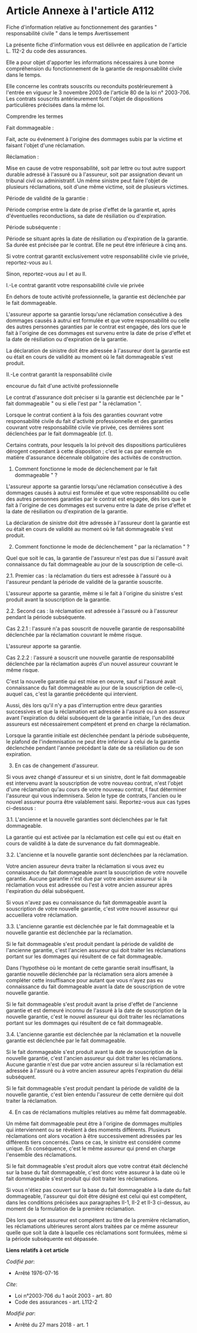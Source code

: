 # Article Annexe à l'article A112

Fiche d'information relative au fonctionnement des garanties " responsabilité civile " dans le temps Avertissement

La présente fiche d'information vous est délivrée en application de l'article L. 112-2 du code des assurances.

Elle a pour objet d'apporter les informations nécessaires à une bonne compréhension du fonctionnement de la garantie de
responsabilité civile dans le temps.

Elle concerne les contrats souscrits ou reconduits postérieurement à l'entrée en vigueur le 3 novembre 2003 de l'article 80
de la loi n° 2003-706. Les contrats souscrits antérieurement font l'objet de dispositions particulières précisées dans la
même loi.

Comprendre les termes

Fait dommageable :

Fait, acte ou événement à l'origine des dommages subis par la victime et faisant l'objet d'une réclamation.

Réclamation :

Mise en cause de votre responsabilité, soit par lettre ou tout autre support durable adressé à l'assuré ou à l'assureur, soit
par assignation devant un tribunal civil ou administratif. Un même sinistre peut faire l'objet de plusieurs réclamations,
soit d'une même victime, soit de plusieurs victimes.

Période de validité de la garantie :

Période comprise entre la date de prise d'effet de la garantie et, après d'éventuelles reconductions, sa date de résiliation
ou d'expiration.

Période subséquente :

Période se situant après la date de résiliation ou d'expiration de la garantie. Sa durée est précisée par le contrat. Elle ne
peut être inférieure à cinq ans.

Si votre contrat garantit exclusivement votre responsabilité civile vie privée, reportez-vous au I.

Sinon, reportez-vous au I et au II.

I.-Le contrat garantit votre responsabilité civile vie privée

En dehors de toute activité professionnelle, la garantie est déclenchée par le fait dommageable.

L'assureur apporte sa garantie lorsqu'une réclamation consécutive à des dommages causés à autrui est formulée et que votre
responsabilité ou celle des autres personnes garanties par le contrat est engagée, dès lors que le fait à l'origine de ces
dommages est survenu entre la date de prise d'effet et la date de résiliation ou d'expiration de la garantie.

La déclaration de sinistre doit être adressée à l'assureur dont la garantie est ou était en cours de validité au moment où le
fait dommageable s'est produit.

II.-Le contrat garantit la responsabilité civile

encourue du fait d'une activité professionnelle

Le contrat d'assurance doit préciser si la garantie est déclenchée par le " fait dommageable " ou si elle l'est par " la
réclamation ".

Lorsque le contrat contient à la fois des garanties couvrant votre responsabilité civile du fait d'activité professionnelle
et des garanties couvrant votre responsabilité civile vie privée, ces dernières sont déclenchées par le fait dommageable (cf.
I).

Certains contrats, pour lesquels la loi prévoit des dispositions particulières dérogent cependant à cette disposition ; c'est
le cas par exemple en matière d'assurance décennale obligatoire des activités de construction.

1. Comment fonctionne le mode de déclenchement par le fait dommageable " ?

L'assureur apporte sa garantie lorsqu'une réclamation consécutive à des dommages causés à autrui est formulée et que votre
responsabilité ou celle des autres personnes garanties par le contrat est engagée, dès lors que le fait à l'origine de ces
dommages est survenu entre la date de prise d'effet et la date de résiliation ou d'expiration de la garantie.

La déclaration de sinistre doit être adressée à l'assureur dont la garantie est ou était en cours de validité au moment où le
fait dommageable s'est produit.

2. Comment fonctionne le mode de déclenchement " par la réclamation " ?

Quel que soit le cas, la garantie de l'assureur n'est pas due si l'assuré avait connaissance du fait dommageable au jour de
la souscription de celle-ci.

2.1. Premier cas : la réclamation du tiers est adressée à l'assuré ou à l'assureur pendant la période de validité de la
garantie souscrite.

L'assureur apporte sa garantie, même si le fait à l'origine du sinistre s'est produit avant la souscription de la garantie.

2.2. Second cas : la réclamation est adressée à l'assuré ou à l'assureur pendant la période subséquente.

Cas 2.2.1 : l'assuré n'a pas souscrit de nouvelle garantie de responsabilité déclenchée par la réclamation couvrant le même
risque.

L'assureur apporte sa garantie.

Cas 2.2.2 : l'assuré a souscrit une nouvelle garantie de responsabilité déclenchée par la réclamation auprès d'un nouvel
assureur couvrant le même risque.

C'est la nouvelle garantie qui est mise en oeuvre, sauf si l'assuré avait connaissance du fait dommageable au jour de la
souscription de celle-ci, auquel cas, c'est la garantie précédente qui intervient.

Aussi, dès lors qu'il n'y a pas d'interruption entre deux garanties successives et que la réclamation est adressée à l'assuré
ou à son assureur avant l'expiration du délai subséquent de la garantie initiale, l'un des deux assureurs est nécessairement
compétent et prend en charge la réclamation.

Lorsque la garantie initiale est déclenchée pendant la période subséquente, le plafond de l'indemnisation ne peut être
inférieur à celui de la garantie déclenchée pendant l'année précédant la date de sa résiliation ou de son expiration.

3. En cas de changement d'assureur.

Si vous avez changé d'assureur et si un sinistre, dont le fait dommageable est intervenu avant la souscription de votre
nouveau contrat, n'est l'objet d'une réclamation qu'au cours de votre nouveau contrat, il faut déterminer l'assureur qui vous
indemnisera. Selon le type de contrats, l'ancien ou le nouvel assureur pourra être valablement saisi. Reportez-vous aux cas
types ci-dessous :

3.1. L'ancienne et la nouvelle garanties sont déclenchées par le fait dommageable.

La garantie qui est activée par la réclamation est celle qui est ou était en cours de validité à la date de survenance du
fait dommageable.

3.2. L'ancienne et la nouvelle garantie sont déclenchées par la réclamation.

Votre ancien assureur devra traiter la réclamation si vous avez eu connaissance du fait dommageable avant la souscription de
votre nouvelle garantie. Aucune garantie n'est due par votre ancien assureur si la réclamation vous est adressée ou l'est à
votre ancien assureur après l'expiration du délai subséquent.

Si vous n'avez pas eu connaissance du fait dommageable avant la souscription de votre nouvelle garantie, c'est votre nouvel
assureur qui accueillera votre réclamation.

3.3. L'ancienne garantie est déclenchée par le fait dommageable et la nouvelle garantie est déclenchée par la réclamation.

Si le fait dommageable s'est produit pendant la période de validité de l'ancienne garantie, c'est l'ancien assureur qui doit
traiter les réclamations portant sur les dommages qui résultent de ce fait dommageable.

Dans l'hypothèse où le montant de cette garantie serait insuffisant, la garantie nouvelle déclenchée par la réclamation sera
alors amenée à compléter cette insuffisance pour autant que vous n'ayez pas eu connaissance du fait dommageable avant la date
de souscription de votre nouvelle garantie.

Si le fait dommageable s'est produit avant la prise d'effet de l'ancienne garantie et est demeuré inconnu de l'assuré à la
date de souscription de la nouvelle garantie, c'est le nouvel assureur qui doit traiter les réclamations portant sur les
dommages qui résultent de ce fait dommageable.

3.4. L'ancienne garantie est déclenchée par la réclamation et la nouvelle garantie est déclenchée par le fait dommageable.

Si le fait dommageable s'est produit avant la date de souscription de la nouvelle garantie, c'est l'ancien assureur qui doit
traiter les réclamations. Aucune garantie n'est due par votre ancien assureur si la réclamation est adressée à l'assuré ou à
votre ancien assureur après l'expiration du délai subséquent.

Si le fait dommageable s'est produit pendant la période de validité de la nouvelle garantie, c'est bien entendu l'assureur de
cette dernière qui doit traiter la réclamation.

4. En cas de réclamations multiples relatives au même fait dommageable.

Un même fait dommageable peut être à l'origine de dommages multiples qui interviennent ou se révèlent à des moments
différents. Plusieurs réclamations ont alors vocation à être successivement adressées par les différents tiers concernés.
Dans ce cas, le sinistre est considéré comme unique. En conséquence, c'est le même assureur qui prend en charge l'ensemble
des réclamations.

Si le fait dommageable s'est produit alors que votre contrat était déclenché sur la base du fait dommageable, c'est donc
votre assureur à la date où le fait dommageable s'est produit qui doit traiter les réclamations.

Si vous n'étiez pas couvert sur la base du fait dommageable à la date du fait dommageable, l'assureur qui doit être désigné
est celui qui est compétent, dans les conditions précisées aux paragraphes II-1, II-2 et II-3 ci-dessus, au moment de la
formulation de la première réclamation.

Dès lors que cet assureur est compétent au titre de la première réclamation, les réclamations ultérieures seront alors
traitées par ce même assureur quelle que soit la date à laquelle ces réclamations sont formulées, même si la période
subséquente est dépassée.

**Liens relatifs à cet article**

_Codifié par_:

  - Arrêté  1976-07-16

_Cite_:

  - Loi n°2003-706 du 1 août 2003 - art. 80
  - Code des assurances - art. L112-2

_Modifié par_:

  - Arrêté du 27 mars 2018 - art. 1
